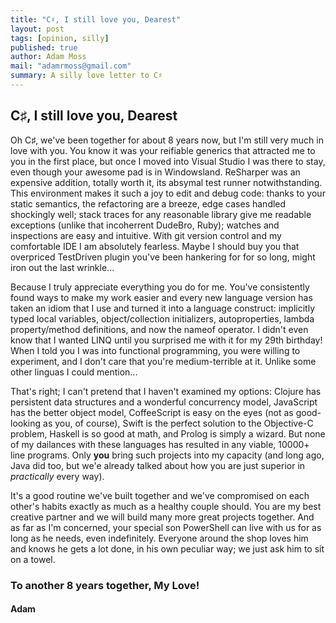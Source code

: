 ```yaml
---
title: "C♯, I still love you, Dearest"
layout: post
tags: [opinion, silly]
published: true
author: Adam Moss
mail: "adamrmoss@gmail.com"
summary: A silly love letter to C♯
---
```


## C♯, I still love you, Dearest

Oh C♯, we've been together for about 8 years now, but I'm still very much in love with you.  You know it was your reifiable generics that attracted me to you in the first place, but once I moved into Visual Studio I was there to stay, even though your awesome pad is in Windowsland.  ReSharper was an expensive addition, totally worth it, its absymal test runner notwithstanding.  This environment makes it such a joy to edit and debug code: thanks to your static semantics, the refactoring are a breeze, edge cases handled shockingly well; stack traces for any reasonable library give me readable exceptions (unlike that incoherrent DudeBro, Ruby); watches and inspections are easy and intuitive.  With git version control and my comfortable IDE I am absolutely fearless.  Maybe I should buy you that overpriced TestDriven plugin you've been hankering for for so long, might iron out the last wrinkle...

Because I truly appreciate everything you do for me.  You've consistently found ways to make my work easier and every new language version has taken an idiom that I use and turned it into a language construct: implicitly typed local variables, object/collection initializers, autoproperties, lambda property/method definitions, and now the nameof operator.  I didn't even know that I wanted LINQ until you surprised me with it for my 29th birthday!  When I told you I was into functional programming, you were willing to experiment, and I don't care that you're medium-terrible at it.  Unlike some other linguas I could mention...

That's right; I can't pretend that I haven't examined my options: Clojure has persistent data structures and a wonderful concurrency model, JavaScript has the better object model, CoffeeScript is easy on the eyes (not as good-looking as you, of course), Swift is the perfect solution to the Objective-C problem, Haskell is so good at math, and Prolog is simply a wizard.  But none of my dailances with these languages has resulted in any viable, 10000+ line programs.  Only **you** bring such projects into my capacity (and long ago, Java did too, but we'e already talked about how you are just superior in _practically_ every way).

It's a good routine we've built together and we've compromised on each other's habits exactly as much as a healthy couple should.  You are my best creative partner and we will build many more great projects together.  And as far as I'm concerned, your special son PowerShell can live with us for as long as he needs, even indefinitely.  Everyone around the shop loves him and knows he gets a lot done, in his own peculiar way; we just ask him to sit on a towel.

### To another 8 years together, My Love!
#### Adam
